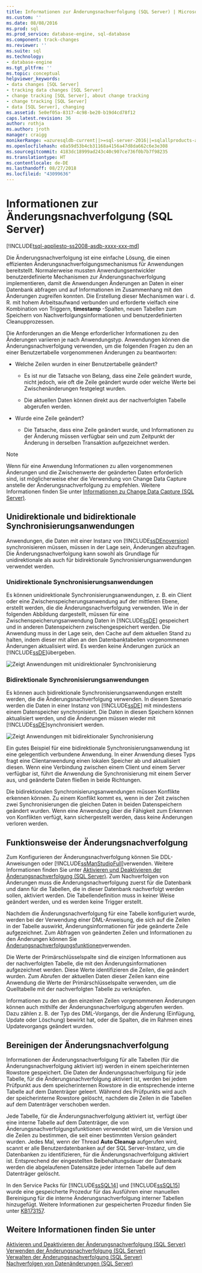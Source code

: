 ```yaml
---
title: Informationen zur Änderungsnachverfolgung (SQL Server) | Microsoft-Dokumentation
ms.custom: ''
ms.date: 08/08/2016
ms.prod: sql
ms.prod_service: database-engine, sql-database
ms.component: track-changes
ms.reviewer: ''
ms.suite: sql
ms.technology:
- database-engine
ms.tgt_pltfrm: ''
ms.topic: conceptual
helpviewer_keywords:
- data changes [SQL Server]
- tracking data changes [SQL Server]
- change tracking [SQL Server], about change tracking
- change tracking [SQL Server]
- data [SQL Server], changing
ms.assetid: 5e0ef05a-8317-4c98-be20-b19d4cd78f12
caps.latest.revision: 36
author: rothja
ms.author: jroth
manager: craigg
monikerRange: =azuresqldb-current||>=sql-server-2016||=sqlallproducts-allversions||>=sql-server-linux-2017||=azuresqldb-mi-current
ms.openlocfilehash: e8a59d53b4cb31168a4156a47d8da662c6e3e308
ms.sourcegitcommit: 4183dc18999ad243c40c907ce736f0b7b7f98235
ms.translationtype: HT
ms.contentlocale: de-DE
ms.lasthandoff: 08/27/2018
ms.locfileid: "43099636"
---
```

# <a name="about-change-tracking-sql-server"></a>Informationen zur Änderungsnachverfolgung (SQL Server)
[!INCLUDE[tsql-appliesto-ss2008-asdb-xxxx-xxx-md](../../includes/tsql-appliesto-ss2008-asdb-xxxx-xxx-md.md)]

  Die Änderungsnachverfolgung ist eine einfache Lösung, die einen effizienten Änderungsnachverfolgungsmechanismus für Anwendungen bereitstellt. Normalerweise mussten Anwendungsentwickler benutzerdefinierte Mechanismen zur Änderungsnachverfolgung implementieren, damit die Anwendungen Änderungen an Daten in einer Datenbank abfragen und auf Informationen im Zusammenhang mit den Änderungen zugreifen konnten. Die Erstellung dieser Mechanismen war i. d. R. mit hohem Arbeitsaufwand verbunden und erforderte vielfach eine Kombination von Triggern, **timestamp** -Spalten, neuen Tabellen zum Speichern von Nachverfolgungsinformationen und benutzerdefinierten Cleanupprozessen.  
  
 Die Anforderungen an die Menge erforderlicher Informationen zu den Änderungen variieren je nach Anwendungstyp. Anwendungen können die Änderungsnachverfolgung verwenden, um die folgenden Fragen zu den an einer Benutzertabelle vorgenommenen Änderungen zu beantworten:  
  
-   Welche Zeilen wurden in einer Benutzertabelle geändert?  
  
    -   Es ist nur die Tatsache von Belang, dass eine Zeile geändert wurde, nicht jedoch, wie oft die Zeile geändert wurde oder welche Werte bei Zwischenänderungen festgelegt wurden.  
  
    -   Die aktuellen Daten können direkt aus der nachverfolgten Tabelle abgerufen werden.  
  
-   Wurde eine Zeile geändert?  
  
    -   Die Tatsache, dass eine Zeile geändert wurde, und Informationen zu der Änderung müssen verfügbar sein und zum Zeitpunkt der Änderung in derselben Transaktion aufgezeichnet werden.  
  
> [!NOTE]  
>  Wenn für eine Anwendung Informationen zu allen vorgenommenen Änderungen und die Zwischenwerte der geänderten Daten erforderlich sind, ist möglicherweise eher die Verwendung von Change Data Capture anstelle der Änderungsnachverfolgung zu empfehlen. Weitere Informationen finden Sie unter [Informationen zu Change Data Capture &#40;SQL Server&#41;](../../relational-databases/track-changes/about-change-data-capture-sql-server.md).  
  
## <a name="one-way-and-two-way-synchronization-applications"></a>Unidirektionale und bidirektionale Synchronisierungsanwendungen  
 Anwendungen, die Daten mit einer Instanz von [!INCLUDE[ssDEnoversion](../../includes/ssdenoversion-md.md)] synchronisieren müssen, müssen in der Lage sein, Änderungen abzufragen. Die Änderungsnachverfolgung kann sowohl als Grundlage für unidirektionale als auch für bidirektionale Synchronisierungsanwendungen verwendet werden.  
  
### <a name="one-way-synchronization-applications"></a>Unidirektionale Synchronisierungsanwendungen  
 Es können unidirektionale Synchronisierungsanwendungen, z. B. ein Client oder eine Zwischenspeicherungsanwendung auf der mittleren Ebene, erstellt werden, die die Änderungsnachverfolgung verwenden. Wie in der folgenden Abbildung dargestellt, müssen für eine Zwischenspeicherungsanwendung Daten in [!INCLUDE[ssDE](../../includes/ssde-md.md)] gespeichert und in anderen Datenspeichern zwischengespeichert werden. Die Anwendung muss in der Lage sein, den Cache auf dem aktuellen Stand zu halten, indem dieser mit allen an den Datenbanktabellen vorgenommenen Änderungen aktualisiert wird. Es werden keine Änderungen zurück an [!INCLUDE[ssDE](../../includes/ssde-md.md)]übergeben.  
  
 ![Zeigt Anwendungen mit unidirektionaler Synchronisierung](../../relational-databases/track-changes/media/one-waysync.gif "Shows one-way synchronization applications")  
  
### <a name="two-way-synchronization-applications"></a>Bidirektionale Synchronisierungsanwendungen  
 Es können auch bidirektionale Synchronisierungsanwendungen erstellt werden, die die Änderungsnachverfolgung verwenden. In diesem Szenario werden die Daten in einer Instanz von [!INCLUDE[ssDE](../../includes/ssde-md.md)] mit mindestens einem Datenspeicher synchronisiert. Die Daten in diesen Speichern können aktualisiert werden, und die Änderungen müssen wieder mit [!INCLUDE[ssDE](../../includes/ssde-md.md)]synchronisiert werden.  
  
 ![Zeigt Anwendungen mit bidirektionaler Synchronisierung](../../relational-databases/track-changes/media/two-waysync.gif "Shows two-way synchronization applications")  
  
 Ein gutes Beispiel für eine bidirektionale Synchronisierungsanwendung ist eine gelegentlich verbundene Anwendung. In einer Anwendung dieses Typs fragt eine Clientanwendung einen lokalen Speicher ab und aktualisiert diesen. Wenn eine Verbindung zwischen einem Client und einem Server verfügbar ist, führt die Anwendung die Synchronisierung mit einem Server aus, und geänderte Daten fließen in beide Richtungen.  
  
 Die bidirektionalen Synchronisierungsanwendungen müssen Konflikte erkennen können. Zu einem Konflikt kommt es, wenn in der Zeit zwischen zwei Synchronisierungen die gleichen Daten in beiden Datenspeichern geändert wurden. Wenn eine Anwendung über die Fähigkeit zum Erkennen von Konflikten verfügt, kann sichergestellt werden, dass keine Änderungen verloren werden.  
  
## <a name="how-change-tracking-works"></a>Funktionsweise der Änderungsnachverfolgung  
 Zum Konfigurieren der Änderungsnachverfolgung können Sie DDL-Anweisungen oder [!INCLUDE[ssManStudioFull](../../includes/ssmanstudiofull-md.md)]verwenden. Weitere Informationen finden Sie unter [Aktivieren und Deaktivieren der Änderungsnachverfolgung &#40;SQL Server&#41;](../../relational-databases/track-changes/enable-and-disable-change-tracking-sql-server.md). Zum Nachverfolgen von Änderungen muss die Änderungsnachverfolgung zuerst für die Datenbank und dann für die Tabellen, die in dieser Datenbank nachverfolgt werden sollen, aktiviert werden. Die Tabellendefinition muss in keiner Weise geändert werden, und es werden keine Trigger erstellt.  
  
 Nachdem die Änderungsnachverfolgung für eine Tabelle konfiguriert wurde, werden bei der Verwendung einer DML-Anweisung, die sich auf die Zeilen in der Tabelle auswirkt, Änderungsinformationen für jede geänderte Zeile aufgezeichnet. Zum Abfragen von geänderten Zeilen und Informationen zu den Änderungen können Sie [Änderungsnachverfolgungsfunktionen](../../relational-databases/system-functions/change-tracking-functions-transact-sql.md)verwenden.  
  
 Die Werte der Primärschlüsselspalte sind die einzigen Informationen aus der nachverfolgten Tabelle, die mit den Änderungsinformationen aufgezeichnet werden. Diese Werte identifizieren die Zeilen, die geändert wurden. Zum Abrufen der aktuellen Daten dieser Zeilen kann eine Anwendung die Werte der Primärschlüsselspalte verwenden, um die Quelltabelle mit der nachverfolgten Tabelle zu verknüpfen.  
  
 Informationen zu den an den einzelnen Zeilen vorgenommenen Änderungen können auch mithilfe der Änderungsnachverfolgung abgerufen werden. Dazu zählen z. B. der Typ des DML-Vorgangs, der die Änderung (Einfügung, Update oder Löschung) bewirkt hat, oder die Spalten, die im Rahmen eines Updatevorgangs geändert wurden. 
 
## <a name="change-tracking-cleanup"></a>Bereinigen der Änderungsnachverfolgung
Informationen der Änderungsnachverfolgung für alle Tabellen (für die Änderungsnachverfolgung aktiviert ist) werden in einem speicherinternen Rowstore gespeichert. Die Daten der Änderungsnachverfolgung für jede Tabelle, für die Änderungsnachverfolgung aktiviert ist, werden bei jedem Prüfpunkt aus dem speicherinternen Rowstore in die entsprechende interne Tabelle auf dem Datenträger geleert. Während des Prüfpunkts wird auch der speicherinterne Rowstore gelöscht, nachdem die Zeilen in die Tabellen auf dem Datenträger verschoben werden.

Jede Tabelle, für die Änderungsnachverfolgung aktiviert ist, verfügt über eine interne Tabelle auf dem Datenträger, die von Änderungsnachverfolgungsfunktionen verwendet wird, um die Version und die Zeilen zu bestimmen, die seit einer bestimmten Version geändert wurden. Jedes Mal, wenn der Thread **Auto Cleanup** aufgerufen wird, scannt er alle Benutzerdatenbanken auf der SQL Server-Instanz, um die Datenbanken zu identifizieren, für die Änderungsnachverfolgung aktiviert ist. Entsprechend der eingestellten Beibehaltungsdauer der Datenbank werden die abgelaufenen Datensätze jeder internen Tabelle auf dem Datenträger gelöscht.

In den Service Packs für [!INCLUDE[ssSQL14](../../includes/sssql14-md.md)] und [!INCLUDE[ssSQL15](../../includes/sssql15-md.md)] wurde eine gespeicherte Prozedur für das Ausführen einer manuellen Bereinigung für die interne Änderungsnachverfolgung interner Tabellen hinzugefügt. Weitere Informationen zur gespeicherten Prozedur finden Sie unter [KB173157](https://support.microsoft.com/help/3173157/adds-a-stored-procedure-for-the-manual-cleanup-of-the-change-tracking-side-table-in-sql-server-2014-sp2-or-2016-sp1). 
  
## <a name="see-also"></a>Weitere Informationen finden Sie unter  
 [Aktivieren und Deaktivieren der Änderungsnachverfolgung &#40;SQL Server&#41;](../../relational-databases/track-changes/enable-and-disable-change-tracking-sql-server.md)   
 [Verwenden der Änderungsnachverfolgung &#40;SQL Server&#41;](../../relational-databases/track-changes/work-with-change-tracking-sql-server.md)   
 [Verwalten der Änderungsnachverfolgung &#40;SQL Server&#41;](../../relational-databases/track-changes/manage-change-tracking-sql-server.md)   
 [Nachverfolgen von Datenänderungen &#40;SQL Server&#41;](../../relational-databases/track-changes/track-data-changes-sql-server.md)  
  
  
